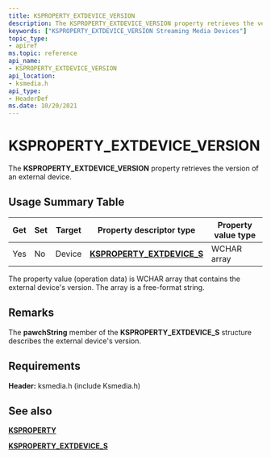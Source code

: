 ```yaml
---
title: KSPROPERTY_EXTDEVICE_VERSION
description: The KSPROPERTY_EXTDEVICE_VERSION property retrieves the version of an external device.
keywords: ["KSPROPERTY_EXTDEVICE_VERSION Streaming Media Devices"]
topic_type:
- apiref
ms.topic: reference
api_name:
- KSPROPERTY_EXTDEVICE_VERSION
api_location:
- ksmedia.h
api_type:
- HeaderDef
ms.date: 10/20/2021
---
```


# KSPROPERTY_EXTDEVICE_VERSION

The **KSPROPERTY_EXTDEVICE_VERSION** property retrieves the version of an external device.

## Usage Summary Table

| Get | Set | Target | Property descriptor type | Property value type |
|--|--|--|--|--|
| Yes | No | Device | [**KSPROPERTY_EXTDEVICE_S**](/windows-hardware/drivers/ddi/ksmedia/ns-ksmedia-ksproperty_extdevice_s) | WCHAR array |

The property value (operation data) is WCHAR array that contains the external device's version. The array is a free-format string.

## Remarks

The **pawchString** member of the **KSPROPERTY_EXTDEVICE_S** structure describes the external device's version.

## Requirements

**Header:** ksmedia.h (include Ksmedia.h)

## See also

[**KSPROPERTY**](ksproperty-structure.md)

[**KSPROPERTY_EXTDEVICE_S**](/windows-hardware/drivers/ddi/ksmedia/ns-ksmedia-ksproperty_extdevice_s)
